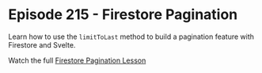 # Episode 215 - Firestore Pagination

Learn how to use the `limitToLast` method to build a pagination feature with Firestore and Svelte. 

Watch the full [Firestore Pagination Lesson](https://fireship.io/lessons/firestore-pagination-guide/)